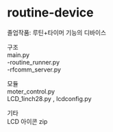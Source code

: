 # routine-device
졸업작품: 루틴+타이머 기능의 디바이스  

구조  
main.py  
-routine_runner.py  
-rfcomm_server.py  

모듈  
moter_control.py  
LCD_1inch28.py , lcdconfig.py  

기타  
LCD 아이콘 zip
